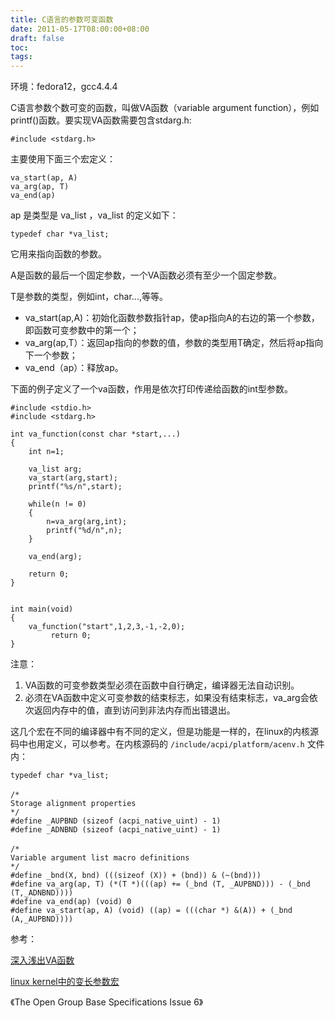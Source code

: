 ```yaml
---
title: C语言的参数可变函数
date: 2011-05-17T08:00:00+08:00
draft: false
toc:
tags:
---
```



环境：fedora12，gcc4.4.4
 
C语言参数个数可变的函数，叫做VA函数（variable argument function），例如printf()函数。要实现VA函数需要包含stdarg.h:

	#include <stdarg.h>

主要使用下面三个宏定义：

	va_start(ap, A)
	va_arg(ap, T)
	va_end(ap)
 
ap 是类型是 va\_list ，va\_list 的定义如下：

	typedef char *va_list;

它用来指向函数的参数。
 
A是函数的最后一个固定参数，一个VA函数必须有至少一个固定参数。
 
T是参数的类型，例如int，char...,等等。
 
* va_start(ap,A)：初始化函数参数指针ap，使ap指向A的右边的第一个参数，即函数可变参数中的第一个；
* va_arg(ap,T）：返回ap指向的参数的值，参数的类型用T确定，然后将ap指向下一个参数；
* va_end（ap）：释放ap。
 
下面的例子定义了一个va函数，作用是依次打印传递给函数的int型参数。

	#include <stdio.h>
	#include <stdarg.h>
	
	int va_function(const char *start,...)
	{
		int n=1;
	
		va_list arg;
		va_start(arg,start);
		printf("%s/n",start);
	
		while(n != 0)
		{
			n=va_arg(arg,int);
			printf("%d/n",n);
		}
	
		va_end(arg);
	
		return 0;
	}
	
	
	int main(void)
	{
		va_function("start",1,2,3,-1,-2,0);
	         return 0;
	}


注意：

1. VA函数的可变参数类型必须在函数中自行确定，编译器无法自动识别。
2. 必须在VA函数中定义可变参数的结束标志，如果没有结束标志，va_arg会依次返回内存中的值，直到访问到非法内存而出错退出。

这几个宏在不同的编译器中有不同的定义，但是功能是一样的，在linux的内核源码中也用定义，可以参考。在内核源码的 `/include/acpi/platform/acenv.h` 文件内：

	typedef char *va_list;
	　　
	/*
	Storage alignment properties 
	*/
	#define _AUPBND (sizeof (acpi_native_uint) - 1)
	#define _ADNBND (sizeof (acpi_native_uint) - 1)
	　
	/*
	Variable argument list macro definitions 
	*/
	#define _bnd(X, bnd) (((sizeof (X)) + (bnd)) & (~(bnd)))
	#define va_arg(ap, T) (*(T *)(((ap) += (_bnd (T, _AUPBND))) - (_bnd (T,_ADNBND))))
	#define va_end(ap) (void) 0
	#define va_start(ap, A) (void) ((ap) = (((char *) &(A)) + (_bnd (A,_AUPBND))))

参考：

[深入浅出VA函数](http://writeblog.csdn.net/#resources)

[linux kernel中的变长参数宏](http://blog.csdn.net/storylike/archive/2011/01/26/6164240.aspx)

《The Open Group Base Specifications Issue 6》
